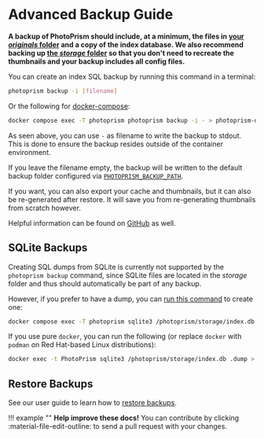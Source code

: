 # Advanced Backup Guide

**A backup of PhotoPrism should include, at a minimum, the files in [your *originals* folder](../docker-compose.md#photoprismoriginals) and a copy of the index database. We also recommend backing up [the *storage* folder](../docker-compose.md#photoprismstorage) so that you don't need to recreate the thumbnails and your backup includes all config files.**

You can create an index SQL backup by running this command in a terminal:

```bash
photoprism backup -i [filename]
```

Or the following for [docker-compose](../docker-compose.md):

```bash
docker compose exec -T photoprism photoprism backup -i - > photoprism-db.sql
```

As seen above, you can use `-` as filename to write the backup to stdout.
This is done to ensure the backup resides outside of the container environment.

If you leave the filename empty, the backup will be written to the default backup folder configured via [`PHOTOPRISM_BACKUP_PATH`](../../config-options/#storage-folders).

If you want, you can also export your cache and thumbnails, but it can also be re-generated after restore.
It will save you from re-generating thumbnails from scratch however.

Helpful information can be found on [GitHub](https://github.com/photoprism/photoprism/discussions/772) as well.

## SQLite Backups

Creating SQL dumps from SQLite is currently not supported by the `photoprism backup` command, since SQLite files are located in the *storage* folder and thus should automatically be part of any backup.

However, if you prefer to have a dump, you can [run this command](../docker-compose.md#command-line-interface) to create one:

```bash
docker compose exec -T photoprism sqlite3 /photoprism/storage/index.db .dump > photoprism-db.sql
```

If you use pure `docker`, you can run the following (or replace `docker` with `podman` on Red Hat-based Linux distributions):

```bash
docker exec -t PhotoPrism sqlite3 /photoprism/storage/index.db .dump > photoprism-db.sql
```

## Restore Backups

See our user guide to learn how to [restore backups](../../user-guide/backups/restore.md).

!!! example ""
    **Help improve these docs!** You can contribute by clicking :material-file-edit-outline: to send a pull request with your changes.
